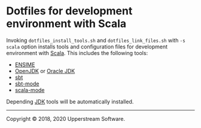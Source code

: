 # Dotfiles for development environment with Scala

Invoking `dotfiles_install_tools.sh` and `dotfiles_link_files.sh` with
`-s scala` option installs tools and configuration files for development
environment with [Scala](https://www.scala-lang.org/).  This includes
the following tools:

* [ENSIME](http://ensime.github.io/)
* [OpenJDK](http://openjdk.java.net/) or
  [Oracle JDK](http://www.oracle.com/technetwork/java/javase/overview/index.html)
* [sbt](https://www.scala-sbt.org/)
* [sbt-mode](http://ensime.github.io/editors/emacs/sbt-mode/)
* [scala-mode](http://ensime.github.io/editors/emacs/scala-mode/)

Depending [JDK](Readme_jdk.md) tools will be automatically installed.
- - -

Copyright &copy; 2018, 2020 Upperstream Software.
